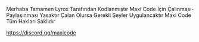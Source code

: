 Merhaba Tamamen Lyrox Tarafından Kodlanmıştır Maxi Code İçin Çalınması-Paylaşınması Yasaktır Çalan Olursa Gerekli Şeyler Uygulancaktır Maxi Code Tüm Hakları Saklıdır

https://discord.gg/maxicode

